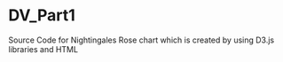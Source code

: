 # DV_Part1
Source Code for Nightingales Rose chart which is  created by using D3.js libraries and HTML
